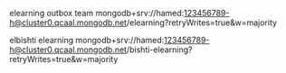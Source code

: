 elearning outbox team
mongodb+srv://hamed:123456789-h@cluster0.qcaal.mongodb.net/elearning?retryWrites=true&w=majority

elbishti elearning
mongodb+srv://hamed:123456789-h@cluster0.qcaal.mongodb.net/bishti-elearning?retryWrites=true&w=majority
